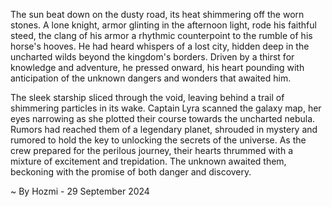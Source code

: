 
The sun beat down on the dusty road, its heat shimmering off the worn stones.  A lone knight, armor glinting in the afternoon light, rode his faithful steed, the clang of his armor a rhythmic counterpoint to the rumble of his horse's hooves.  He had heard whispers of a lost city, hidden deep in the uncharted wilds beyond the kingdom's borders.  Driven by a thirst for knowledge and adventure, he pressed onward, his heart pounding with anticipation of the unknown dangers and wonders that awaited him.

The sleek starship sliced through the void, leaving behind a trail of shimmering particles in its wake.  Captain Lyra scanned the galaxy map, her eyes narrowing as she plotted their course towards the uncharted nebula.  Rumors had reached them of a legendary planet, shrouded in mystery and rumored to hold the key to unlocking the secrets of the universe.  As the crew prepared for the perilous journey, their hearts thrummed with a mixture of excitement and trepidation.  The unknown awaited them, beckoning with the promise of both danger and discovery. 

~ By Hozmi - 29 September 2024
